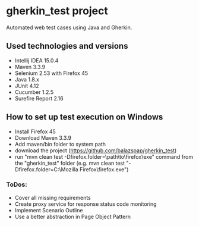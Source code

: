# gherkin_test project
Automated web test cases using Java and Gherkin.

## Used technologies and versions
- Intellij IDEA 15.0.4
- Maven 3.3.9
- Selenium 2.53 with Firefox 45
- Java 1.8.x
- JUnit 4.12
- Cucumber 1.2.5
- Surefire Report 2.16

## How to set up test execution on Windows
 - Install Firefox 45
 - Download Maven 3.3.9
 - Add maven/bin folder to system path
 - download the project (https://github.com/balazspap/gherkin_test)
 - run "mvn clean test -Dfirefox.folder=\path\to\firefox\exe" command from the "gherkin_test" folder (e.g. mvn clean test "-Dfirefox.folder=C:\Mozilla Firefox\firefox.exe")
 
### ToDos:
- Cover all missing requirements
- Create proxy service for response status code monitoring
- Implement Scenario Outline
- Use a better abstraction in Page Object Pattern